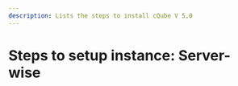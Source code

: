 ```yaml
---
description: Lists the steps to install cQube V 5.0
---
```


# Steps to setup instance: Server-wise

